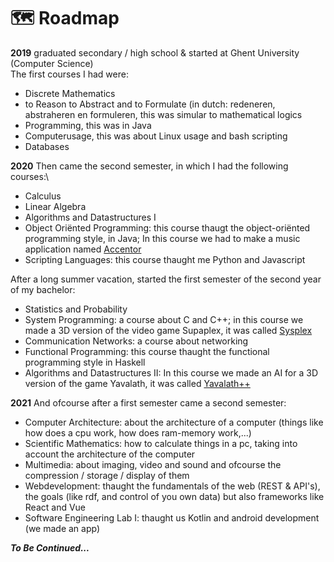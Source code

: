 #  🗺️ Roadmap

**2019** graduated secondary / high school & started at Ghent University (Computer Science)\
The first courses I had were:
- Discrete Mathematics
- to Reason to Abstract and to Formulate (in dutch: redeneren, abstraheren en formuleren, this was simular to mathematical logics
- Programming, this was in Java
- Computerusage, this was about Linux usage and bash scripting
- Databases

**2020** Then came the second semester, in which I had the following courses:\
- Calculus
- Linear Algebra
- Algorithms and Datastructures I
- Object Oriënted Programming: this course thaugt the object-oriënted programming style, in Java; In this course we had to make a music application named [Accentor](project_descriptions/accentor.md)
- Scripting Languages: this course thaught me Python and Javascript

After a long summer vacation, started the first semester of the second year of my bachelor:
- Statistics and Probability
- System Programming: a course about C and C++; in this course we made a 3D version of the video game Supaplex, it was called [Sysplex](project_descriptions/sysplex.md) 
- Communication Networks: a course about networking
- Functional Programming: this course thaught the functional programming style in Haskell
- Algorithms and Datastructures II: In this course we made an AI for a 3D version of the game Yavalath, it was called [Yavalath++](project_descriptions/yavalath.md)

**2021** And ofcourse after a first semester came a second semester:
- Computer Architecture: about the architecture of a computer (things like how does a cpu work, how does ram-memory work,...)
- Scientific Mathematics: how to calculate things in a pc, taking into account the architecture of the computer
- Multimedia: about imaging, video and sound and ofcourse the compression / storage / display of them
- Webdevelopment: thaught the fundamentals of the web (REST & API's), the goals (like rdf, and control of you own data) but also frameworks like React and Vue
- Software Engineering Lab I: thaught us Kotlin and android development (we made an app)


**_To Be Continued..._**
